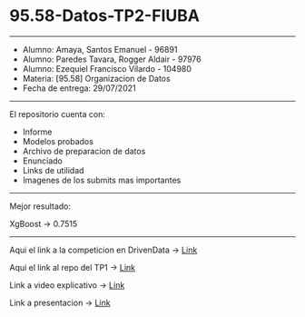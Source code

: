 # 95.58-Datos-TP2-FIUBA
---
- Alumno: Amaya, Santos Emanuel - 96891
- Alumno: Paredes Tavara, Rogger Aldair - 97976
- Alumno: Ezequiel Francisco Vilardo - 104980
- Materia: [95.58] Organizacion de Datos
- Fecha de entrega: 29/07/2021
---
El repositorio cuenta con:
- Informe
- Modelos probados
- Archivo de preparacion de datos
- Enunciado
- Links de utilidad
- Imagenes de los submits mas importantes
---
Mejor resultado: 

XgBoost -> 0.7515

---
Aqui el link a la competicion en DrivenData -> [Link](https://www.drivendata.org/competitions/57/nepal-earthquake/)

Aqui el link al repo del TP1 -> [Link](https://github.com/EzequielVF/7506-Datos-TP1)

Link a video explicativo -> [Link](https://youtu.be/rzQE9Xh_UqY)

Link a presentacion -> [Link](https://docs.google.com/presentation/d/1vqnvZDPBaVix1xAjM4EU37HRDlcgnaGanF-PrjAWYic/edit?usp=sharing)
